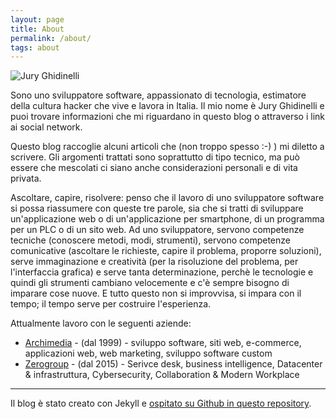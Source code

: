 ```yaml
---
layout: page
title: About
permalink: /about/
tags: about
---
```


<p class="center">
<img src="{{ site.baseurl }}/images/me.jpg" alt="Jury Ghidinelli" class="avatar" />
</p>

Sono uno sviluppatore software, appassionato di tecnologia, estimatore della cultura hacker
che vive e lavora in Italia. Il mio nome è Jury Ghidinelli e puoi trovare informazioni
che mi riguardano in questo blog o attraverso i link ai social network.


Questo blog raccoglie alcuni articoli che (non troppo spesso :-) ) mi diletto a scrivere. Gli argomenti trattati sono soprattutto di tipo tecnico, ma può essere che mescolati ci siano anche considerazioni personali e di vita privata. 

Ascoltare, capire, risolvere: penso che il lavoro di uno sviluppatore software si possa riassumere con queste tre parole, sia che si tratti di sviluppare un'applicazione web o di un'applicazione per smartphone, di un programma per un PLC o di un sito web. Ad uno sviluppatore, servono competenze tecniche (conoscere metodi, modi, strumenti), servono competenze comunicative (ascoltare le richieste, capire il problema, proporre soluzioni), serve immaginazione e creatività (per la risoluzione del problema, per l'interfaccia grafica) e serve tanta determinazione, perchè le tecnologie e quindi gli strumenti cambiano velocemente e c'è sempre bisogno di imparare cose nuove. E tutto questo non si improvvisa, si impara con il tempo; il tempo serve per costruire l'esperienza.


Attualmente lavoro con le seguenti aziende:

* [Archimedia](https://www.archimedianet.it/) - (dal 1999) - sviluppo software, siti web, e-commerce, applicazioni web, web marketing, sviluppo software custom
* [Zerogroup](https://zerogroup.it/) - (dal 2015) - Serivce desk, business intelligence, Datacenter & infrastruttura, Cybersecurity, Collaboration & Modern Workplace


---
Il blog è stato creato con Jekyll e [ospitato su Github in questo repository](https://github.com/juryghidinelli/juryghidinelli.github.io).

